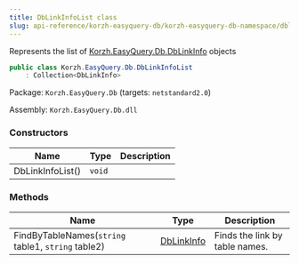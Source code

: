 ```yaml
---
title: DbLinkInfoList class
slug: api-reference/korzh-easyquery-db/korzh-easyquery-db-namespace/dblinkinfolist-class
---
```

Represents the list of [Korzh.EasyQuery.Db.DbLinkInfo](api-reference/korzh-easyquery-db/korzh-easyquery-db-namespace/dblinkinfo-class) objects
```csharp
public class Korzh.EasyQuery.Db.DbLinkInfoList
    : Collection<DbLinkInfo>

```
Package: `Korzh.EasyQuery.Db` (targets: `netstandard2.0`)

Assembly: `Korzh.EasyQuery.Db.dll`

### Constructors

| Name | Type | Description | 
| --- | --- | --- | 
| DbLinkInfoList() | `void` |  | 


### Methods

| Name | Type | Description | 
| --- | --- | --- | 
| FindByTableNames(`string` table1, `string` table2) | [DbLinkInfo](api-reference/korzh-easyquery-db/korzh-easyquery-db-namespace/dblinkinfo-class) | Finds the link by table names. |